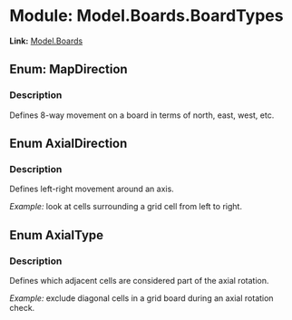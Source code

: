 # Module: Model.Boards.BoardTypes

**Link:** [Model.Boards](boards.md)

## Enum: MapDirection

### Description

Defines 8-way movement on a board in terms of north, east, west, etc.

## Enum AxialDirection

### Description

Defines left-right movement around an axis.

_Example:_ look at cells surrounding a grid cell from left to right.


## Enum AxialType

### Description

Defines which adjacent cells are considered part of the axial rotation.

_Example:_ exclude diagonal cells in a grid board during an axial rotation check.
